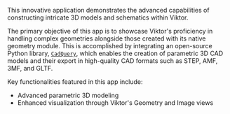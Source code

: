 This innovative application demonstrates the advanced capabilities of constructing intricate 3D models and schematics within Viktor.

The primary objective of this app is to showcase Viktor's proficiency in handling complex geometries alongside those created with its native geometry module. This is accomplished by integrating an open-source Python library, [```CadQuery```](https://cadquery.readthedocs.io/en/latest/index.html), which enables the creation of parametric 3D CAD models and their export in high-quality CAD formats such as STEP, AMF, 3MF, and GLTF.

Key functionalities featured in this app include:
- Advanced parametric 3D modeling
- Enhanced visualization through Viktor's Geometry and Image views